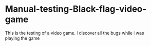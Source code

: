 # Manual-testing-Black-flag-video-game
This is the testing of a video game. I discover all the bugs while i was playing the game
